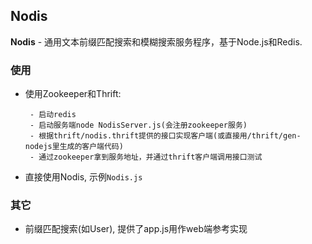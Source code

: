 ## Nodis

**Nodis** - 通用文本前缀匹配搜索和模糊搜索服务程序，基于Node.js和Redis.
  
### 使用

 - 使用Zookeeper和Thrift:

	```
	 - 启动redis
	 - 启动服务端node NodisServer.js(会注册zookeeper服务)
	 - 根据thrift/nodis.thrift提供的接口实现客户端(或直接用/thrift/gen-nodejs里生成的客户端代码)
	 - 通过zookeeper拿到服务地址，并通过thrift客户端调用接口测试
	```

 - 直接使用Nodis, 示例`Nodis.js`

 
### 其它

 - 前缀匹配搜索(如User), 提供了app.js用作web端参考实现